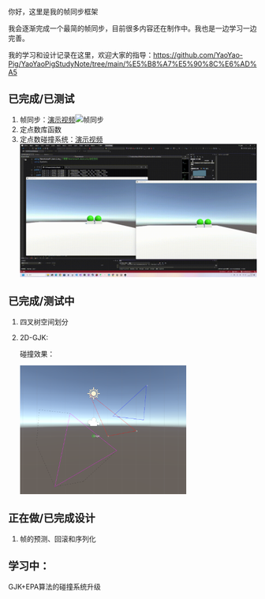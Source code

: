 你好，这里是我的帧同步框架

我会逐渐完成一个最简的帧同步，目前很多内容还在制作中。我也是一边学习一边完善。

我的学习和设计记录在这里，欢迎大家的指导：https://github.com/YaoYao-Pig/YaoYaoPigStudyNote/tree/main/%E5%B8%A7%E5%90%8C%E6%AD%A5

## 已完成/已测试

1. 帧同步：[演示视频](./video/LockStep.mkv)![帧同步](https://github.com/YaoYao-Pig/SimpleLockStepFrameWork/blob/main/video/LockStep.gif)
2. 定点数库函数
3. 定点数碰撞系统：[演示视频](./video/CollisionSystem.mkv)![定点数碰撞系统](https://github.com/YaoYao-Pig/SimpleLockStepFrameWork/blob/main/video/CollisionSystem.gif)

## 已完成/测试中

1. 四叉树空间划分

2. 2D-GJK:

   碰撞效果：

   <img src="assets/image-20250519011501419.png" alt="image-20250519011501419" style="zoom:33%;" />

   

## 正在做/已完成设计

1. 帧的预测、回滚和序列化

## 学习中：

GJK+EPA算法的碰撞系统升级
